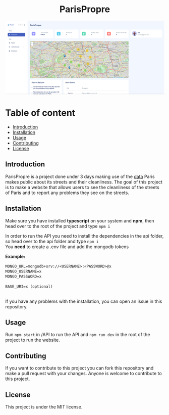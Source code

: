 <h1 align="center">ParisPropre</h1>

![](paris_propre.png)

# Table of content

- [Introduction](#introduction)
- [Installation](#installation)
- [Usage](#usage)
- [Contributing](#contributing)
- [License](#license)

## Introduction
ParisPropre is a project done under 3 days making use of the [data](https://opendata.paris.fr/pages/home/) Paris makes public about its streets and their cleanliness. The goal of this project is to make a website that allows users to see the cleanliness of the streets of Paris and to report any problems they see on the streets.

## Installation
Make sure you have installed **typescript** on your system and **npm**, then head over to the root of the project and type ```npm i```

In order to run the API you need to install the dependencies in the api folder, so head over to the api folder and type ```npm i```
<br>
You **need** to create a .env file and add the mongodb tokens

**Example:**
```
MONGO_URL=mongodb+srv://<USERNAME>:<PASSWORD>@x
MONGO_USERNAME=x
MONGO_PASSWORD=x

BASE_URI=x (optional)
```
<br>
If you have any problems with the installation, you can open an issue in this repository.

## Usage
Run ```npm start``` in /API to run the API and ```npm run dev``` in the root of the project to run the website.

## Contributing
If you want to contribute to this project you can fork this repository and make a pull request with your changes.
Anyone is welcome to contribute to this project.

## License
This project is under the MIT license.
